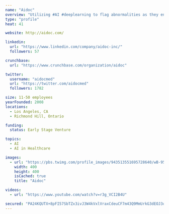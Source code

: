 ```yaml
---
name: "Aidoc"
overview: "Utilizing #AI #deeplearning to flag abnormalities as they enter the #radiology #worklist"
type: "profile"
heat: 41

website: http://aidoc.com/

linkedin:
  url: "https://www.linkedin.com/company/aidoc-inc/"
  followers: 57

crunchbase:
  url: "https://www.crunchbase.com/organization/aidoc"

twitter:
  username: "aidocmed"
  url: "https://twitter.com/aidocmed"
  followers: 1782

size: 11-50 employees
yearFounded: 2008
locations:
  - Los Angeles, CA
  - Richmond Hill, Ontario

funding:
  status: Early Stage Venture

topics:
  - AI
  - AI in Healthcare

images:
  - url: "https://pbs.twimg.com/profile_images/943513551695728640/wB-95_tX_400x400.jpg"
    width: 400
    height: 400
    isCached: true
    title: "Aidoc"

videos:
  - url: "https://www.youtube.com/watch?v=r3g_VCI2B4U"

secured: "PA24KQUTX+8pFI57SbTZx3ivJ3W4kVxlVraxCdeuCF7m43Q9MmUrkG3dEOJ3o+UR3nzDoa84wXNMcfPbeoQAilg6aeVgVR3jP5OVyBX3dYFd8ZWxPA2FDlHXtZEbmxqC00wJO9UK/VKNhgVxFjzYqyfdGeIxOzCsAnnG1tHhuAHvM9/SzBPk5fQ4dpudaPAOXR4iBsoVKhwGRcCU0+16/aJmognhmnnQ/Tad0kr5S7n3xaAfVdrezlyMnGitVomtJelNg9i7hn1EIiVteEULgz/dJDTpVK+TP5RRLCoUVc94V1z4NRQw5c2wh5iJ9L0gACA5TpfXJAZa9YgG+hQG4yPOueohZexIw093gC4H0MVYEkmNXZP7MQ2TeDorxsIIm1kSWIpNH7pjV/3ie+GfKoBVXi/7K0dltxuFsNIsm+w=;/XhfDCVIKjv8NX280kc8/Q=="
---
```


